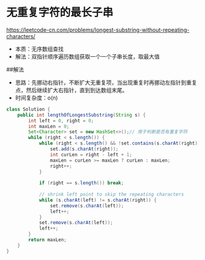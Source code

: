 # 无重复字符的最长子串
https://leetcode-cn.com/problems/longest-substring-without-repeating-characters/
- 本质：无序数组查找
- 解法：双指针顺序遍历数组获取一个一个子串长度，取最大值

##解法
- 思路：先挪动右指针，不断扩大无重复项，当出现重复时再挪动左指针到重复点，然后继续扩大右指针，直到到达数组末尾。
- 时间复杂度：o(n)
```java
class Solution {
    public int lengthOfLongestSubstring(String s) {
        int left = 0, right = 0;
        int maxLen = 0;
        Set<Character> set = new HashSet<>();// 用于判断是否有重复字符
        while (right < s.length()) {
            while (right < s.length() && !set.contains(s.charAt(right))) {
                set.add(s.charAt(right));
                int curLen = right - left + 1;
                maxLen = curLen >= maxLen ? curLen : maxLen;
                right++;
            }
            
            if (right == s.length()) break; 
            
            // shrink left point to skip the repeating characters
            while (s.charAt(left) != s.charAt(right)) {
                set.remove(s.charAt(left));
                left++;
            }
            set.remove(s.charAt(left));
            left++;
        }
        return maxLen;
    }
}

```






